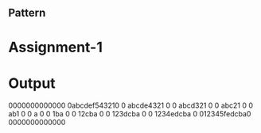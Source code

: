 ## Pattern
# Assignment-1

# Output

0000000000000
0abcdef543210
0 abcde4321 0
0  abcd321  0
0   abc21   0
0    ab1    0
0     a     0
0    1ba    0
0   12cba   0
0  123dcba  0
0 1234edcba 0
012345fedcba0
0000000000000